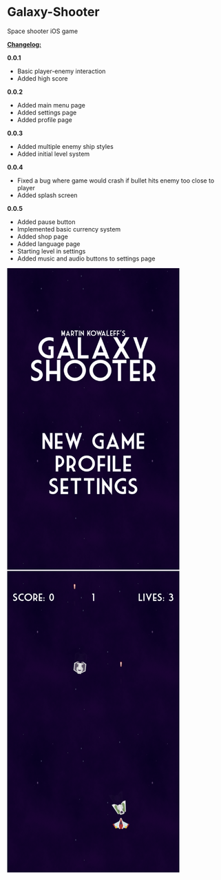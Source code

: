 # Galaxy-Shooter
Space shooter iOS game


<b><u>Changelog:</u></b>

<b>0.0.1</b> 
- Basic player-enemy interaction
- Added high score

<b>0.0.2</b> 
- Added main menu page
- Added settings page
- Added profile page

<b>0.0.3</b> 
- Added multiple enemy ship styles
- Added initial level system

<b>0.0.4</b> 
- Fixed a bug where game would crash if bullet hits enemy too close to player
- Added splash screen

<b>0.0.5</b>
- Added pause button
- Implemented basic currency system
- Added shop page
- Added language page
- Starting level in settings
- Added music and audio buttons to settings page


<img src="https://github.com/mkowaleff/Galaxy-Shooter/blob/master/Game%20Screenshots/003a.PNG" alt="Title Screen" width="400" height="700">
<img src="https://github.com/mkowaleff/Galaxy-Shooter/blob/master/Game%20Screenshots/003c.PNG" alt="Title Screen" width="400" height="700">

